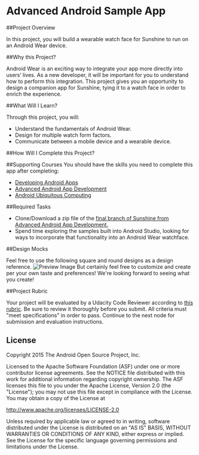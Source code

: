 Advanced Android Sample App
===================================

##Project Overview

In this project, you will build a wearable watch face for Sunshine to run on an Android Wear device.

##Why this Project?

Android Wear is an exciting way to integrate your app more directly into users’ lives. As a new developer, it will be important for you to understand how to perform this integration. This project gives you an opportunity to design a companion app for Sunshine, tying it to a watch face in order to enrich the experience.

##What Will I Learn?

Through this project, you will:
* Understand the fundamentals of Android Wear.
* Design for multiple watch form factors.
* Communicate between a mobile device and a wearable device.

##How Will I Complete this Project?

##Supporting Courses
You should have the skills you need to complete this app after completing:
* [Developing Android Apps](https://www.udacity.com/course/viewer#!/c-ud853-nd)
* [Advanced Android App Development](https://www.udacity.com/course/viewer#!/c-ud855-nd)
* [Android Ubiquitous Computing](http://www.udacity.com/course/ud875-nd)

##Required Tasks

* Clone/Download a zip file of the [final branch of Sunshine from Advanced Android App Development.](https://github.com/udacity/Advanced_Android_Development/tree/7.05_Pretty_Wallpaper_Time)
* Spend time exploring the samples built into Android Studio, looking for ways to incorporate that functionality into an Android Wear watchface.

##Design Mocks

Feel free to use the following square and round designs as a design reference.
![Preview Image](../master/sunshinewear/src/res/drawable-hdpi/preview_digital.png)
But certainly feel free to customize and create per your own taste and preferences! We're looking forward to seeing what you create!

##Project Rubric

Your project will be evaluated by a Udacity Code Reviewer according to [this rubric](https://review.udacity.com/#!/projects/4632379138/rubric).
Be sure to review it thoroughly before you submit. All criteria must "meet specifications" in order to pass.
Continue to the next node for submission and evaluation instructions.

License
-------
Copyright 2015 The Android Open Source Project, Inc.

Licensed to the Apache Software Foundation (ASF) under one or more contributor
license agreements.  See the NOTICE file distributed with this work for
additional information regarding copyright ownership.  The ASF licenses this
file to you under the Apache License, Version 2.0 (the "License"); you may not
use this file except in compliance with the License.  You may obtain a copy of
the License at

http://www.apache.org/licenses/LICENSE-2.0

Unless required by applicable law or agreed to in writing, software
distributed under the License is distributed on an "AS IS" BASIS, WITHOUT
WARRANTIES OR CONDITIONS OF ANY KIND, either express or implied.  See the
License for the specific language governing permissions and limitations under
the License.

